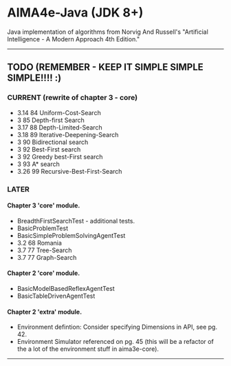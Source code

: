 # AIMA4e-Java (JDK 8+)
Java implementation of algorithms from Norvig And Russell's "Artificial Intelligence - A Modern Approach 4th Edition."

---

## TODO (REMEMBER - KEEP IT SIMPLE SIMPLE SIMPLE!!!! :)
### CURRENT (rewrite of chapter 3 - core)
* 3.14	84	Uniform-Cost-Search
* 3 	85	Depth-first Search
* 3.17	88	Depth-Limited-Search
* 3.18	89	Iterative-Deepening-Search
* 3 	90	Bidirectional search
* 3 	92	Best-First search
* 3 	92	Greedy best-First search
* 3 	93	A* search
* 3.26	99	Recursive-Best-First-Search

### LATER

#### Chapter 3 'core' module.
* BreadthFirstSearchTest - additional tests.
* BasicProblemTest
* BasicSimpleProblemSolvingAgentTest
* 3.2 	68	Romania
* 3.7 	77	Tree-Search
* 3.7 	77	Graph-Search

#### Chapter 2 'core' module.
* BasicModelBasedReflexAgentTest
* BasicTableDrivenAgentTest

#### Chapter 2 'extra' module.
* Environment defintion: Consider specifying Dimensions in API, see pg. 42.
* Environment Simulator referenced on pg. 45 (this will be a refactor of the a lot of the environment stuff
  in aima3e-core).

---



